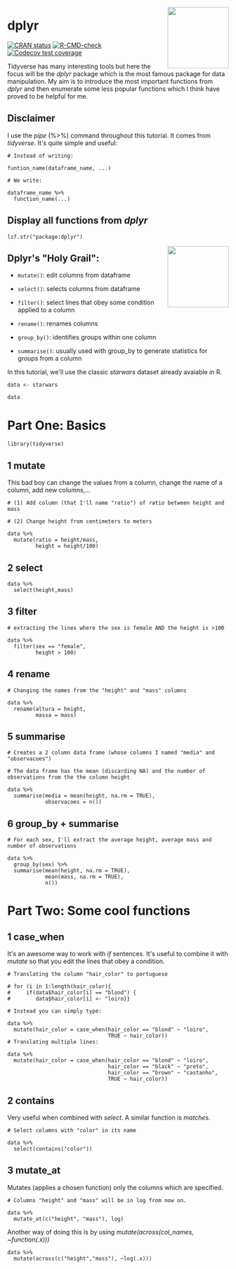 <a href='https://github.com/titogbruni/Tidyverse'><img src='https://raw.githubusercontent.com/titogbruni/Tidyverse/main/dplyr.png?token=GHSAT0AAAAAABXANQWRBG7IBZTVFFYNO6ROYZH2XFQ' align="right" height="139" /></a>

<!-- README.md is generated from README.Rmd. Please edit that file -->

# dplyr 

<!-- badges: start -->
[![CRAN status](https://www.r-pkg.org/badges/version/dplyr)](https://cran.r-project.org/package=dplyr)
[![R-CMD-check](https://github.com/tidyverse/dplyr/actions/workflows/R-CMD-check.yaml/badge.svg)](https://github.com/tidyverse/dplyr/actions/workflows/R-CMD-check.yaml)
[![Codecov test coverage](https://codecov.io/gh/tidyverse/dplyr/branch/main/graph/badge.svg)](https://app.codecov.io/gh/tidyverse/dplyr?branch=main)
<!-- badges: end -->

Tidyverse has many interesting tools but here the focus will be the *dplyr* package which is the most famous package for data manipulation. My aim is to introduce the most important functions from *dplyr* and then enumerate some less popular functions which I think have proved to be helpful for me. 

## Disclaimer

I use the *pipe* (%>%) command throughout this tutorial. It comes from *tidyverse*. It's quite simple and useful:

```{r}
# Instead of writing:

funtion_name(dataframe_name, ...)

# We write:

dataframe_name %>%
  function_name(...)

```
## Display all functions from *dplyr*

```{r}
lsf.str("package:dplyr")  
```

<a href='https://github.com/titogbruni/Tidyverse'><img src='https://raw.githubusercontent.com/titogbruni/Tidyverse/main/holy_grail.jpg?token=GHSAT0AAAAAABXANQWQ5I7SYIWK3ZV3FNNYYZH2WWQ' align="right" height="139" /></a>

## Dplyr's "Holy Grail": 

- `mutate()`: edit columns from dataframe

- `select()`: selects columns from dataframe 

- `filter()`: select lines that obey some condition applied to a column

- `rename()`: renames columns

- `group_by()`: identifies groups within one column

- `summarise()`: usually used with group_by to generate statistics for groups from a column

In this tutorial, we'll use the classic *starwars* dataset already avaiable in R.

```{r}
data <- starwars

data
```

# Part One: Basics

```{r}
library(tidyverse)
```

## 1 mutate

This bad boy can change the values from a column, change the name of a column, add new columns,...

```{r}
# (1) Add column (that I'll name "ratio") of ratio between height and mass

# (2) Change height from centimeters to meters

data %>%
  mutate(ratio = height/mass,
         height = height/100)
```

## 2 select

```{r}
data %>%
  select(height,mass)
```

## 3 filter

```{r}
# extracting the lines where the sex is female AND the height is >100

data %>%
  filter(sex == "female",
         height > 100)

```

## 4 rename

```{r}
# Changing the names from the "height" and "mass" columns 

data %>%
  rename(altura = height,
         massa = mass)
```

## 5 summarise

```{r}
# Creates a 2 column data frame (whose columns I named "media" and "observacoes") 

# The data frame has the mean (discarding NA) and the number of observations from the the column height

data %>%
  summarise(media = mean(height, na.rm = TRUE),
            observacoes = n())
```
## 6 group_by + summarise

```{r}
# For each sex, I'll extract the average height, average mass and number of observations

data %>%
  group_by(sex) %>% 
  summarise(mean(height, na.rm = TRUE),
            mean(mass, na.rm = TRUE),
            n())
```

# Part Two: Some cool functions

## 1 case_when

It's an awesome way to work with *if* sentences. It's useful to combine it with *mutate* so that you edit the lines that obey a condition.

```{r}
# Translating the column "hair_color" to portuguese

# for (i in 1:length(hair_color){
#     if(data$hair_color[i] == "blond") {
#        data$hair_color[i] <- "loiro}}

# Instead you can simply type: 

data %>%
  mutate(hair_color = case_when(hair_color == "blond" ~ "loiro",
                                TRUE ~ hair_color))
# Translating multiple lines:

data %>%
  mutate(hair_color = case_when(hair_color == "blond" ~ "loiro",
                                hair_color == "black" ~ "preto",
                                hair_color == "brown" ~ "castanho",
                                TRUE ~ hair_color))
```


## 2 contains 

Very useful when combined with *select*. A similar function is *matches*.

```{r}
# Select columns with "color" in its name

data %>%
  select(contains("color"))

```

## 3 mutate_at

Mutates (applies a chosen function) only the columns which are specified. 

```{r}
# Columns "height" and "mass" will be in log from now on.

data %>%
  mutate_at(c("height", "mass"), log)
```

Another way of doing this is by using *mutate(across(col_names, ~function(.x)))*

```{r}
data %>%
  mutate(across(c("height","mass"), ~log(.x)))
```


